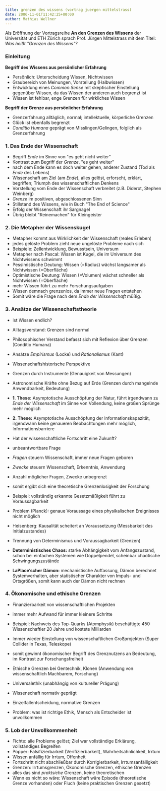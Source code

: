 ```yaml
---
title: grenzen des wissens (vortrag juergen mittelstrass)
date: 2006-11-01T11:42:25+00:00
author: Mathias Wellner
---
```

Als Eröffnung der Vortragsreihe **An den Grenzen des Wissens** der Universität und ETH Zürich sprach Prof. Jürgen Mittelstrass mit dem Titel: _Was heißt "Grenzen des Wissens"?_ 

### Einleitung

**Begriff des Wissens aus persönlicher Erfahrung**

  * Persönlich: Unterscheidung Wissen, Nichtwissen
  * Graubereich von Meinungen, Vorstellung (Halbwissen)
  * Entwicklung eines _Common Sense_ mit skeptischer Einstellung gegenüber Wissen, da das Wissen der anderen auch begrenzt ist
  * Wissen ist fehlbar, enge Grenzen für wirkliches Wissen

**Begriff der Grenze aus persönlicher Erfahrung**

  * Grenzerfahrung alltäglich, normal; intellektuelle, körperliche Grenzen
  * Glück ist ebenfalls begrenzt
  * _Conditio Humana_ geprägt von Misslingen/Gelingen, folglich als Grenzerfahrung

### 1. Das Ende der Wissenschaft

  * Begriff _Ende_ im Sinne von "es geht nicht weiter"
  * Kontrast zum Begriff der _Grenze_, "es geht weiter"
  * nach dem Ende kann es doch weiter gehen, anderer Zustand (Tod als _Ende_ des Lebens)
  * Wissenschaft am Ziel (am _Ende_), alles gelöst, erforscht, erklärt, begriffen; Triumph des wissenschaftlichen Denkens
  * Vorstellung vom Ende der Wissenschaft verbreitet (z.B. Diderot, Stephen Weinberg)
  * _Grenze_ im positiven, abgeschlossenen Sinn
  * Stillstand des Wissens, wie in Buch "The End of Science"
  * Erfolg der Wissenschaft ihr Sargnagel
  * Übrig bleibt "Reinemachen" für Kleingeister

### 2. Die Metapher der Wissenskugel

  * Metapher kommt aus Wirklichkeit der Wissenschaft (reales Erleben)
  * jedes gelöste Problem zieht neue ungelöste Probleme nach sich
  * Beispiele: Zellentwicklung, Bewusstsein, Universum
  * Metapher nach Pascal: Wissen ist Kugel, die im Universum des Nichtwissens schwimmt
  * Pessimistische Deutung: Wissen (=Radius) wächst langsamer als Nichtwissen (=Oberfläche)
  * Optimistische Deutung: Wissen (=Volumen) wächst schneller als Nichtwissen (=Oberfläche)
  * mehr Wissen führt zu mehr Forschungsaufgaben
  * Wissen demnach grenzenlos, da immer neue Fragen entstehen
  * Somit wäre die Frage nach dem _Ende der Wissenschaft_ müßig. 

### 3. Ansätze der Wissenschaftstheorie

  * Ist Wissen endlich?
  * Alltagsverstand: Grenzen sind normal
  * Philosophischer Verstand befasst sich mit Reflexion über Grenzen (Conditio Humana)
  * Ansätze _Empirismus_ (Locke) und _Rationalismus_ (Kant)

  * Wissenschaftshistorische Perspektive
  * Grenzen durch Instrumente (Genauigkeit von Messungen)
  * Astronomische Kräfte ohne Bezug auf Erde (Grenzen durch mangelnde Anwendbarkeit, Bedeutung)
  * **1. These:** Asymptotische Ausschöpfung der Natur, führt irgendwann zu _Ende der Wissenschaft_ im Sinne von Vollendung, keine großen Sprünge mehr möglich
  * **2. These:** Asymptotische Ausschöpfung der Informationskapazität, irgendwann keine genaueren Beobachtungen mehr möglich, Informationsbarriere

  * Hat der wissenschaftliche Fortschritt eine Zukunft?
  * unbeantwortbare Frage
  * _Fragen_ steuern Wissenschaft, immer neue Fragen geboren
  * _Zwecke_ steuern Wissenschaft, Erkenntnis, Anwendung
  * Anzahl möglicher Fragen, Zwecke unbegrenzt
  * somit ergibt sich eine theoretische Grenzenlosigkeit der Forschung

  * Beispiel: vollständig erkannte Gesetzmäßigkeit führt zu Voraussagbarkeit
  * Problem (Planck): genaue Voraussage eines physikalischen Ereignisses nicht möglich
  * Heisenberg: Kausalität scheitert an Voraussetzung (Messbarkeit des Initialzustandes)
  * Trennung von Determinismus und Voraussagbarkeit (Grenzen)
  * **Deterministisches Chaos:** starke Abhängigkeit vom Anfangszustand, schon bei einfachen Systemen wie Doppelpendel, scheinbar chaotische Schwingungszustände
  * **LaPlace&#8217;scher Dämon:** mechanistische Auffassung, Dämon berechnet Systemverhalten, aber statistischer Charakter von Impuls- und Ortsgrößen, somit kann auch der Dämon nicht rechnen

### 4. Ökonomische und ethische Grenzen

  * Finanzierbarkeit von wissenschaftlichen Projekten
  * immer mehr Aufwand für immer kleinere Schritte
  * Beispiel: Nachweis des Top-Quarks (Atomphysik) beschäftigte 450 Wissenschaftler 20 Jahre und kostete Milliarden
  * Immer wieder Einstellung von wissenschaftlichen Großprojekten (Super Collider in Texas, Teleskope)
  * somit gewinnt ökonomischer Begriff des Grenznutzens an Bedeutung, im Kontrast zur Forschungsfreiheit

  * Ethische Grenzen bei Gentechnik, Klonen (Anwendung von wissenschaftlich Machbarem, Forschung)
  * Universalethik (unabhängig von kultureller Prägung)
  * Wissenschaft normativ geprägt
  * Einzelfallentscheidung, normative Grenzen
  * Problem: was ist richtige Ethik, Mensch als Entscheider ist unvollkommen

### 5. Lob der Unvollkommenheit

  * Fichte: alle Probleme gelöst; Ziel war vollständige Erklärung, vollständiges Begreifen
  * Popper: Falsifizierbarkeit (Verifizierbarkeit), Wahrheitsähnlichkeit, Irrtum
  * Wissen anfällig für Irrtum, Offenheit
  * Fortschritt nicht abschließbar durch Korrigierbarkeit, Irrtumsanfälligkeit
  * Grenzen: Irrtumsgrenzen, Ökonomische Grenzen, ethische Grenzen
  * alles das sind _praktsiche_ Grenzen, keine theoretischen
  * Wenn es nicht so wäre: Wissenschaft wäre Episode (theoretische Grenze vorhanden) oder Fluch (keine praktischen Grenzen gesetzt)